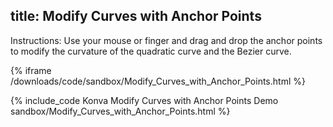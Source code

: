 title: Modify Curves with Anchor Points
---

Instructions: Use your mouse or finger and drag and drop the anchor points to
modify the curvature of the quadratic curve and the Bezier curve.

{% iframe /downloads/code/sandbox/Modify_Curves_with_Anchor_Points.html %}

{% include_code Konva Modify Curves with Anchor Points Demo sandbox/Modify_Curves_with_Anchor_Points.html %}